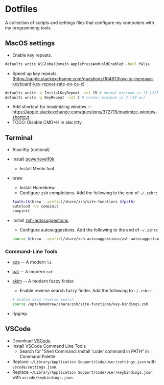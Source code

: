 
# Dotfiles

A collection of scripts and settings files that configure my computers with my programming tools.

## MacOS settings

* Enable key repeats.

```sh
defaults write NSGlobalDomain ApplePressAndHoldEnabled -bool false
```

* Speed up key repeats. (https://apple.stackexchange.com/questions/10467/how-to-increase-keyboard-key-repeat-rate-on-os-x)

```sh
defaults write -g InitialKeyRepeat -int 15 # normal minimum is 15 (225 ms)
defaults write -g KeyRepeat -int 2 # normal minimum is 2 (30 ms)
```

* Add shortcut for maximizing window -- https://apple.stackexchange.com/questions/372719/maximize-window-shortcut
* TODO: Disable CMD+H in alacritty

## Terminal

* Alacritty (optional)
* Install [powerlevel10k](https://github.com/romkatv/powerlevel10k)
    * Install Menlo font
* brew
    * Install Homebrew
    * Configure zsh completions. Add the following to the end of `~/.zshrc`

    ```sh
    fpath=($(brew --prefix)/share/zsh/site-functions $fpath)
    autoload -Uz compinit
    compinit
    ```
* Install [zsh-autosuggestions](https://github.com/zsh-users/zsh-autosuggestions).
    * Configure autosuggestions. Add the following to the end of `~/.zshrc`

    ```sh
    source $(brew --prefix)/share/zsh-autosuggestions/zsh-autosuggestions.zsh
    ```

### Command-Line Tools

* [eza](https://github.com/eza-community/eza) -- A modern `ls`.
* [bat](https://github.com/sharkdp/bat) -- A modern `cat`
* [skim](https://github.com/lotabout/skim) -- A modern fuzzy finder.
    * Enable reverse search fuzzy finder. Add the following to `~/.zshrc`

    ```sh
    # enable skim reverse search
    source /opt/homebrew/share/zsh/site-functions/key-bindings.zsh
    ```
* ripgrep

## VSCode

* Download [VSCode](https://code.visualstudio.com/)
* Install VSCode Command Line Tools
    * Search for "Shell Command: Install 'code' command in PATH" in Command Palette
* Replace `~/Library/Application Support/Code/User/settings.json` with `vscode/settings.json`.
* Replace `~/Library/Application Support/Code/User/keybindings.json` with `vscode/keybindings.json`.
